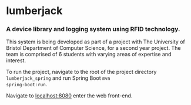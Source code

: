 # lumberjack

### A device library and logging system using RFID technology.

This system is being developed as part of a project with The University of Bristol Department of Computer Science, for a second year project. The team is comprised of 6 students with varying areas of expertise and interest.

To run the project, navigate to the root of the project directory <code>lumberjack_spring</code> and run
Spring Boot <code>mvn spring-boot:run</code>.

Navigate to <a href="http://localhost:8080/">localhost:8080</a> enter the
web front-end.
